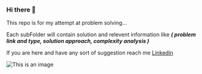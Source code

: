 ### Hi there 👋

This repo is for my attempt at problem solving...

Each subFolder will contain solution and relevent information like ***( problem link and type, solution approach, complexity analysis )***

If you are here and have any sort of suggestion reach me [Linkedin](https://www.linkedin.com/in/antor-mahmud/)

![This is an image](https://www.potential.com/wp-content/uploads/2017/11/problem-solving.png)